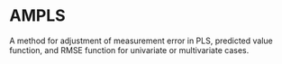 # AMPLS
A method for adjustment of measurement error in PLS, predicted value function, and RMSE function for univariate or multivariate cases. 
